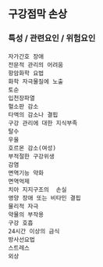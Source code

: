 ## 구강점막 손상



### 특성 / 관련요인 / 위험요인

>   

    자가간호 장애
    전문적 관리의 어려움
    항암화학 요법
    화학 자극물질에 노출
    토순
    입천장파열
    혈소판 감소
    타액의 감소나 결핍
    구강 관리에 대한 지식부족
    탈수
    우울
    호르몬 감소(여성)
    부적절한 구강위생
    감염
    면역기능 약화
    면역억제
    치아 지지구조의  손실
    영양 장애 또는 비타민 결핍
    물리적 자극
    약물의 부작용
    구강 호흡
    24시간 이상의 금식
    방사선요법
    스트레스
    외상
